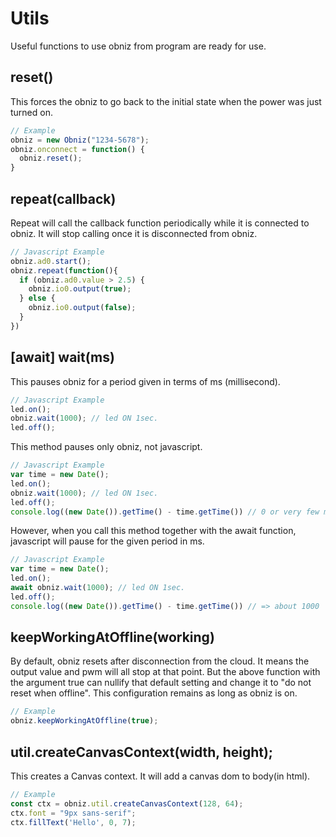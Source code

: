 # Utils
Useful functions to use obniz from program are ready for use.

## reset()
This forces the obniz to go back to the initial state when the power was just turned on.

```Javascript
// Example
obniz = new Obniz("1234-5678");
obniz.onconnect = function() {
  obniz.reset();
}
```

## repeat(callback)
Repeat will call the callback function periodically while it is connected to obniz.
It will stop calling once it is disconnected from obniz.
```Javascript
// Javascript Example
obniz.ad0.start();
obniz.repeat(function(){
  if (obniz.ad0.value > 2.5) {
    obniz.io0.output(true);
  } else {
    obniz.io0.output(false);
  }
})
```
## [await] wait(ms)
This pauses obniz for a period given in terms of ms (millisecond).
```Javascript
// Javascript Example
led.on();
obniz.wait(1000); // led ON 1sec.
led.off();
```
This method pauses only obniz, not javascript.
```Javascript
// Javascript Example
var time = new Date();
led.on();
obniz.wait(1000); // led ON 1sec.
led.off();
console.log((new Date()).getTime() - time.getTime()) // 0 or very few ms. not 1000ms.
```
However, when you call this method together with the await function, javascript will pause for the given period in ms.
```Javascript
// Javascript Example
var time = new Date();
led.on();
await obniz.wait(1000); // led ON 1sec.
led.off();
console.log((new Date()).getTime() - time.getTime()) // => about 1000
```

## keepWorkingAtOffline(working)
By default, obniz resets after disconnection from the cloud.
It means the output value and pwm will all stop at that point.
But the above function with the argument true can nullify that default setting and change it to "do not reset when offline".
This configuration remains as long as obniz is on.
```Javascript
// Example
obniz.keepWorkingAtOffline(true);
```

## util.createCanvasContext(width, height);
This creates a Canvas context.
It will add a canvas dom to body(in html).

```Javascript
// Example
const ctx = obniz.util.createCanvasContext(128, 64);
ctx.font = "9px sans-serif";
ctx.fillText('Hello', 0, 7);
```